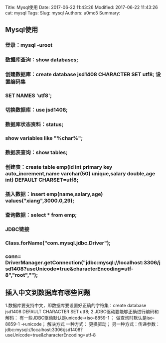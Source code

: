 Title: Mysql使用
Date: 2017-06-22 11:43:26
Modified: 2017-06-22 11:43:26
cat: mysql
Tags: 
Slug: mysql
Authors: u0mo5 
Summary: 




## Mysql使用

### 登录：mysql -uroot

### 数据库查询：show databases;

### 创建数据库：create database jsd1408 CHARACTER SET utf8; 设置编码集

### SET NAMES 'utf8';

### 切换数据库：use jsd1408;

### 数据库状态资料：status;

### show variables like "%char%";

### 数据表查询：show tables;

### 创建表：create table emp(id int primary key auto_increment,name varchar(50) unique,salary double,age int) DEFAULT CHARSET=utf8;

### 插入数据：insert emp(name,salary,age) values("xiang",3000.0,29);

### 查询数据：select * from emp;

### JDBC链接

### Class.forName("com.mysql.jdbc.Driver");

### conn= DriverManager.getConnection("jdbc:mysql://localhost:3306/jsd1408?useUnicode=true&characterEncoding=utf-8","root","");

## 插入中文到数据库有哪些问题

1.数据库要支持中文，即数据库要设置好正确的字符集：create database jsd1408 DEFAULT CHARACTER SET utf8; 2.JDBC驱动要能够正确进行编码和解码： 有一些JDBC驱动默认是unicode->iso-8859-1 ； 做查询时默认是iso-8859-1 ->unicode； 解决方式 一种方式： 更换驱动； 另一种方式：传递参数：jdbc:mysql://localhost:3306/jsd1408?useUnicode=true&characterEncoding=utf-8